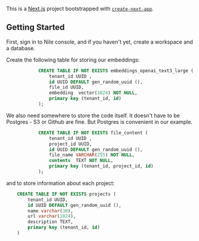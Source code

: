 This is a [Next.js](https://nextjs.org/) project bootstrapped with [`create-next-app`](https://github.com/vercel/next.js/tree/canary/packages/create-next-app).

## Getting Started

First, sign in to Nile console, and if you haven't yet, create a workspace and a database. 

Create the following table for storing our embeddings:

```sql
            CREATE TABLE IF NOT EXISTS embeddings_openai_text3_large (
                tenant_id UUID ,
                id UUID DEFAULT gen_random_uuid (),
                file_id UUID,
                embedding  vector(1024) NOT NULL, 
                primary key (tenant_id, id)
            );
```

We also need somewhere to store the code itself. It doesn't have to be Postgres - S3 or Github are fine. 
But Postgres is convenient in our example.

```sql
            CREATE TABLE IF NOT EXISTS file_content (
                tenant_id UUID ,
                project_id UUID, 
                id UUID DEFAULT gen_random_uuid (),
                file_name VARCHAR(255) NOT NULL, 
                contents  TEXT NOT NULL, 
                primary key (tenant_id, project_id, id)
            );
```

and to store information about each project:

```sql
    CREATE TABLE IF NOT EXISTS projects (
        tenant_id UUID,
        id UUID DEFAULT gen_random_uuid (),
        name varchar(30),
        url varchar(1024),
        description TEXT,
        primary key (tenant_id, id)
    )
```


